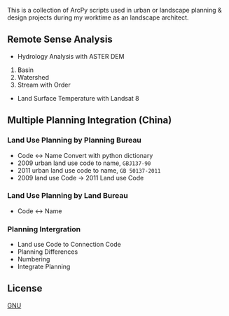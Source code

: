 This is a collection of ArcPy scripts used in urban or landscape planning & design projects during my worktime as an landscape architect.

## Remote Sense Analysis
- Hydrology Analysis with ASTER DEM
1. Basin
2. Watershed
3. Stream with Order
- Land Surface Temperature with Landsat 8

## Multiple Planning Integration (China)

### Land Use Planning by Planning Bureau
- Code <-> Name Convert with python dictionary
- 2009 urban land use code to name, `GBJ137-90`
- 2011 urban land use code to name, `GB 50137-2011`
- 2009 land use Code -> 2011 Land use Code

### Land Use Planning by Land Bureau
- Code <-> Name

### Planning Intergration
- Land use Code to Connection Code
- Planning Differences
- Numbering
- Integrate Planning

## License
[GNU](https://github.com/winkdong/arcpy/LICENSE.md)
